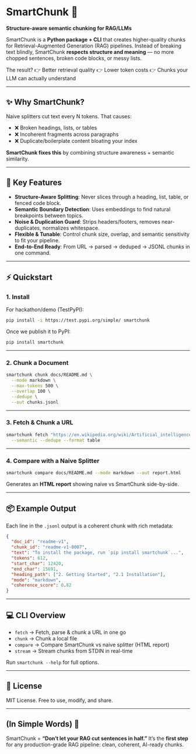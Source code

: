 # SmartChunk 🧩

**Structure-aware semantic chunking for RAG/LLMs**

SmartChunk is a **Python package + CLI** that creates higher-quality chunks for Retrieval-Augmented Generation (RAG) pipelines. Instead of breaking text blindly, SmartChunk **respects structure and meaning** — no more chopped sentences, broken code blocks, or messy lists.

The result?
👉 Better retrieval quality
👉 Lower token costs
👉 Chunks your LLM can actually understand

---

## ✨ Why SmartChunk?

Naive splitters cut text every N tokens. That causes:

* ❌ Broken headings, lists, or tables
* ❌ Incoherent fragments across paragraphs
* ❌ Duplicate/boilerplate content bloating your index

**SmartChunk fixes this** by combining structure awareness + semantic similarity.

---

## 🧠 Key Features

* **Structure-Aware Splitting**: Never slices through a heading, list, table, or fenced code block.
* **Semantic Boundary Detection**: Uses embeddings to find natural breakpoints between topics.
* **Noise & Duplication Guard**: Strips headers/footers, removes near-duplicates, normalizes whitespace.
* **Flexible & Tunable**: Control chunk size, overlap, and semantic sensitivity to fit your pipeline.
* **End-to-End Ready**: From URL → parsed → deduped → JSONL chunks in one command.

---

## ⚡ Quickstart

### 1. Install

For hackathon/demo (TestPyPI):

```bash
pip install -i https://test.pypi.org/simple/ smartchunk
```

Once we publish it to PyPI:

```bash
pip install smartchunk
```

---

### 2. Chunk a Document

```bash
smartchunk chunk docs/README.md \
  --mode markdown \
  --max-tokens 500 \
  --overlap 100 \
  --dedupe \
  --out chunks.jsonl
```

---

### 3. Fetch & Chunk a URL

```bash
smartchunk fetch "https://en.wikipedia.org/wiki/Artificial_intelligence" \
  --semantic --dedupe --format table
```

---

### 4. Compare with a Naive Splitter

```bash
smartchunk compare docs/README.md --mode markdown --out report.html
```

Generates an **HTML report** showing naive vs SmartChunk side-by-side.

---

## 📦 Example Output

Each line in the `.jsonl` output is a coherent chunk with rich metadata:

```json
{
  "doc_id": "readme-v1",
  "chunk_id": "readme-v1-0007",
  "text": "To install the package, run `pip install smartchunk`...",
  "tokens": 612,
  "start_char": 12420,
  "end_char": 15691,
  "heading_path": ["2. Getting Started", "2.1 Installation"],
  "mode": "markdown",
  "coherence_score": 0.82
}
```

---

## 💻 CLI Overview

* `fetch` → Fetch, parse & chunk a URL in one go
* `chunk` → Chunk a local file
* `compare` → Compare SmartChunk vs naive splitter (HTML report)
* `stream` → Stream chunks from STDIN in real-time

Run `smartchunk --help` for full options.

---

## 🔑 License

MIT License. Free to use, modify, and share.

---

## (In Simple Words) 📝

SmartChunk = **“Don’t let your RAG cut sentences in half.”**
It’s the **first step** for any production-grade RAG pipeline: clean, coherent, AI-ready chunks.
